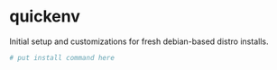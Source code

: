 # quickenv
Initial setup and customizations for fresh debian-based distro installs.

```sh
# put install command here
```
